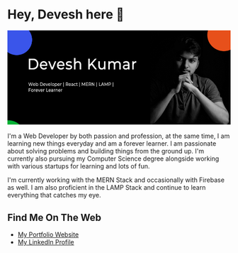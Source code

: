 # Hey, Devesh here 👋

![About Me](https://github.com/deve-sh/deve-sh/raw/master/Intro.jpg)

I'm a Web Developer by both passion and profession, at the same time, I am learning new things everyday and am a forever learner. I am passionate about solving problems and building things from the ground up. I'm currently also pursuing my Computer Science degree alongside working with various startups for learning and lots of fun.

I'm currently working with the MERN Stack and occasionally with Firebase as well. I am also proficient in the LAMP Stack and continue to learn everything that catches my eye.

## Find Me On The Web

- [My Portfolio Website](https://deve-sh.github.io)
- [My LinkedIn Profile](https://www.linkedin.com/in/dev-esh/)